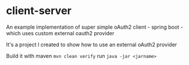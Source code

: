 # client-server
An example implementation of super simple oAuth2 client - spring boot - which uses custom external oauth2 provider

It's a project I created to show how to use an external oAuth2 provider

Build it with maven `mvn clean verify` run `java -jar <jarname>`
